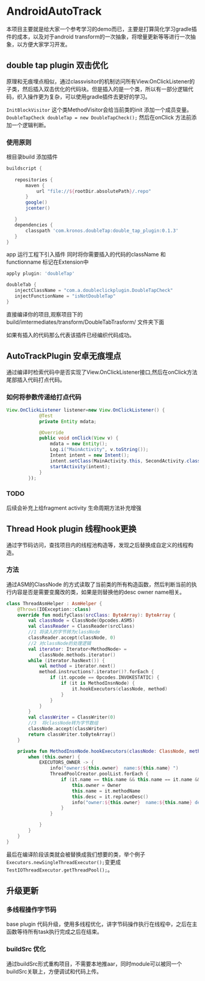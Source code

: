 # AndroidAutoTrack

本项目主要就是给大家一个参考学习的demo而已，主要是打算简化学习gradle插件的成本，以及对于android transform的一次抽象，将增量更新等等进行一次抽象，以方便大家学习开发。

## double tap plugin 双击优化

原理和无痕埋点相似，通过classvisitor的机制访问所有View.OnClickListener的子类，然后插入双击优化的代码块。但是插入的是一个类，所以有一部分逻辑代码，织入操作更为复杂，可以使用gradle插件去更好的学习。

`InitBlockVisitor` 这个类MethodVisitor会给当前类的init 添加一个成员变量。`DoubleTapCheck doubleTap = new DoubleTapCheck();` 然后在onClick 方法前添加一个逻辑判断。

### 使用原则

根目录build 添加插件

 ```gradle
buildscript {
    
    repositories {
        maven {
            url "file://${rootDir.absolutePath}/.repo"
        }
        google()
        jcenter()

    }
    dependencies {
        classpath 'com.kronos.doubleTap:double_tap_plugin:0.1.3'
    }
}
```

app 运行工程下引入插件 同时将你需要插入的代码的className 和functionname 标记在Extension中

 ```gradle
apply plugin: 'doubleTap'

doubleTab {
    injectClassName = "com.a.doubleclickplugin.DoubleTapCheck"
    injectFunctionName = "isNotDoubleTap"
}

```

直接编译你的项目,观察项目下的build/imtermediates/transform/DoubleTabTrasform/ 文件夹下面

如果有插入的代码那么代表该插件已经编织代码成功。

## AutoTrackPlugin 安卓无痕埋点 

通过编译时检索代码中是否实现了View.OnClickListener接口,然后在onClick方法尾部插入代码打点代码。

### 如何将参数传递给打点代码 

```java
View.OnClickListener listener=new View.OnClickListener() {
            @Test
            private Entity mdata;

            @Override
            public void onClick(View v) {
                mdata = new Entity();
                Log.i("MainActivity", v.toString());
                Intent intent = new Intent();
                intent.setClass(MainActivity.this, SecondActivity.class);
                startActivity(intent);
            }
        });
```

### TODO

后续会补充上给fragment activity 生命周期方法补充增强

## Thread Hook plugin 线程hook更换

通过字节码访问，查找项目内的线程池构造等，发现之后替换成自定义的线程构造。

### 方法

通过ASM的ClassNode 的方式读取了当前类的所有构造函数，然后判断当前的执行内容是否是需要变魔改的类，如果是则替换他的desc owner name相关。

~~~kotlin
class ThreadAsmHelper : AsmHelper {
    @Throws(IOException::class)
    override fun modifyClass(srcClass: ByteArray): ByteArray {
        val classNode = ClassNode(Opcodes.ASM5)
        val classReader = ClassReader(srcClass)
        //1 将读入的字节转为classNode
        classReader.accept(classNode, 0)
        //2 对classNode的处理逻辑
        val iterator: Iterator<MethodNode> =
            classNode.methods.iterator()
        while (iterator.hasNext()) {
            val method = iterator.next()
            method.instructions?.iterator()?.forEach {
                if (it.opcode == Opcodes.INVOKESTATIC) {
                    if (it is MethodInsnNode) {
                        it.hookExecutors(classNode, method)
                    }
                }
            }
        }
        val classWriter = ClassWriter(0)
        //3  将classNode转为字节数组
        classNode.accept(classWriter)
        return classWriter.toByteArray()
    }

    private fun MethodInsnNode.hookExecutors(classNode: ClassNode, methodNode: MethodNode) {
        when (this.owner) {
            EXECUTORS_OWNER -> {
                info("owner:${this.owner}  name:${this.name} ")
                ThreadPoolCreator.poolList.forEach {
                    if (it.name == this.name && this.name == it.name && this.owner == it.owner) {
                        this.owner = Owner
                        this.name = it.methodName
                        this.desc = it.replaceDesc()
                        info("owner:${this.owner}  name:${this.name} desc:${this.desc} ")
                    }
                }

            }
        }
    }
}
~~~

最后在编译阶段该类就会被替换成我们想要的类，举个例子`Executors.newSingleThreadExecutor();`变更成`TestIOThreadExecutor.getThreadPool();`。

## 升级更新

### 多线程操作字节码

base  plugin 代码升级，使用多线程优化，讲字节码操作执行在线程中，之后在主函数等待所有task执行完成之后在结束。

### buildSrc 优化

通过buildSrc形式重构项目，不需要本地推aar，同时module可以被同一个buildSrc关联上，方便调试和代码上传。
